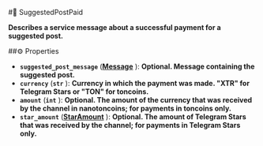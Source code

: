 #🔮 SuggestedPostPaid

**Describes a service message about a successful payment for a suggested post.**

##⚙️ Properties

- **`suggested_post_message`** (**[Message](Message.md)** ): **Optional. Message containing the suggested post.**
- **`currency`** (**`str`** ): **Currency in which the payment was made. "XTR" for Telegram Stars or "TON" for toncoins.**
- **`amount`** (**`int`** ): **Optional. The amount of the currency that was received by the channel in nanotoncoins; for payments in toncoins only.**
- **`star_amount`** (**[StarAmount](StarAmount.md)** ): **Optional. The amount of Telegram Stars that was received by the channel; for payments in Telegram Stars only.**
